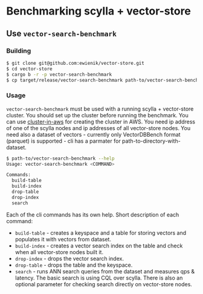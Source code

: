 # Benchmarking scylla + vector-store

## Use `vector-search-benchmark`

### Building

```bash
$ git clone git@github.com:ewienik/vector-store.git
$ cd vector-store
$ cargo b -r -p vector-search-benchmark
$ cp target/release/vector-search-benchmark path-to/vector-search-benchmark
```

### Usage

`vector-search-benchmark` must be used with a running scylla + vector-store
cluster. You should set up the cluster before running the benchmark. You can
use [cluster-in-aws](../scripts/cluster-in-aws/README.md) for creating the
cluster in AWS. You need ip address of one of the scylla nodes and ip addresses
of all vector-store nodes. You need also a dataset of vectors - currently only
VectorDBBench format (parquet) is supported - cli has a parmater for
path-to-directory-with-dataset.

```bash
$ path-to/vector-search-benchmark --help
Usage: vector-search-benchmark <COMMAND>

Commands:
  build-table
  build-index
  drop-table
  drop-index
  search
```

Each of the cli commands has its own help. Short description of each command:
- `build-table` - creates a keyspace and a table for storing vectors and
  populates it with vectors from dataset.
- `build-index` - creates a vector search index on the table and check when all
  vector-store nodes built it.
- `drop-index` - drops the vector search index.
- `drop-table` - drops the table and the keyspace.
- `search` - runs ANN search queries from the dataset and measures qps &
  latency.  The basic search is using CQL over scylla. There is also an
  optional parameter for checking search directly on vector-store nodes.

